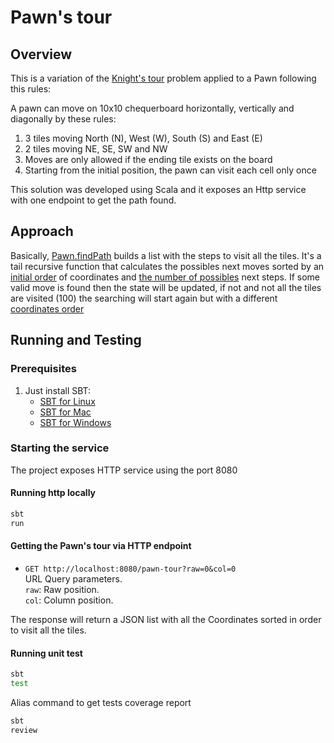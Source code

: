 # Pawn's tour

## Overview

This is a variation of the  [Knight's tour](https://en.wikipedia.org/wiki/Knight%27s_tour) problem applied to a Pawn following this rules:

A pawn can move on 10x10 chequerboard horizontally, vertically and diagonally by these rules:

 1) 3 tiles moving North (N), West (W), South (S) and East (E)
 2) 2 tiles moving NE, SE, SW and NW
 3) Moves are only allowed if the ending tile exists on the board
 4) Starting from the initial position, the pawn can visit each cell only once

This solution was developed using Scala and it exposes an Http service with one endpoint to get the path found.


## Approach 

Basically, [Pawn.findPath](https://github.com/simonmontanez/pawn-tour/blob/develop/src/main/scala/pawntour/domain/Pawn.scala#L18) 
builds a list with the steps to visit all the tiles. It's a tail recursive function that calculates the possibles next moves 
sorted by an [initial order](https://github.com/simonmontanez/pawn-tour/blob/develop/src/main/scala/pawntour/domain/Pawn.scala#L7) of coordinates and [the number of possibles](https://github.com/simonmontanez/pawn-tour/blob/develop/src/main/scala/pawntour/domain/Pawn.scala#L52) next steps. If some valid move is found then the state will be updated, 
if not and not all the tiles are visited (100) the searching will start again but with a different [coordinates order](https://github.com/simonmontanez/pawn-tour/blob/develop/src/main/scala/pawntour/domain/Pawn.scala#L31)

## Running and Testing

### Prerequisites

1. Just install SBT:
    * [SBT for Linux](http://www.scala-sbt.org/0.13/docs/Installing-sbt-on-Linux.html)
    * [SBT for Mac](http://www.scala-sbt.org/0.13/docs/Installing-sbt-on-Mac.html)
    * [SBT for Windows](http://www.scala-sbt.org/0.13/docs/Installing-sbt-on-Windows.html)
    
### Starting the service

The project exposes HTTP service using the port 8080

#### Running http locally

```bash
sbt
run
```
#### Getting the Pawn's tour via HTTP endpoint

* `GET http://localhost:8080/pawn-tour?raw=0&col=0`<br />
URL Query parameters.<br />
`raw`: Raw position.<br />
`col`: Column position.<br />


The response will return a JSON list with all the Coordinates sorted in order to visit all the tiles.


#### Running unit test

```bash
sbt
test
```

Alias command to get tests coverage report

```bash
sbt
review
```









